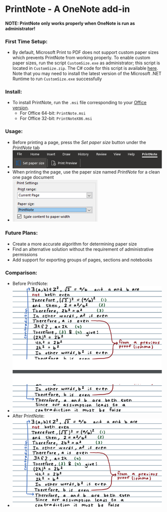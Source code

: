 # PrintNote - A OneNote add-in

#### NOTE: PrintNote only works properly when OneNote is run as administrator!

### First Time Setup:
- By default, Microsoft Print to PDF does not support custom paper sizes which prevents PrintNote from working properly. To enable custom paper sizes, run the script `CustomSize.exe` as administrator; this script is located in `CustomSize.zip`. The C# code for this script is available [here](CustomSize/Program.cs). Note that you may need to install the latest version of the Microsoft .NET Runtime to run `CustomSize.exe` successfully

### Install:
- To install PrintNote, run the `.msi` file corresponding to your [Office version](https://support.microsoft.com/en-us/office/about-office-what-version-of-office-am-i-using-932788b8-a3ce-44bf-bb09-e334518b8b19?ui=en-us&rs=en-us&ad=us).
    - For Office 64-bit: `PrintNote.msi`
    - For Office 32-bit: `PrintNoteX86.msi`

### Usage:
- Before printing a page, press the *Set paper size* button under the *PrintNote* tab
- ![Image of above](images/read1.png)
- When printing the page, use the paper size named *PrintNote* for a clean one page document
- ![Image of above](images/read2.png)

### Future Plans:
- Create a more accurate algorithm for determining paper size
- Find an alternative solution without the requirement of administrative permissions
- Add support for exporting groups of pages, sections and notebooks

### Comparison:
- Before PrintNote:
- ![Image of before](images/read3.PNG)
- After PrintNote:
- ![Image of after](images/read4.PNG)
